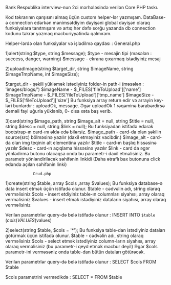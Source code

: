 Bank Respublika interview-nun 2ci mərhələsində verilən Core PHP taskı.

Kod təkrarının qarşısını almaq üçün custom helper-lər yazmışam.
DataBase-ə connection edərkən mənimsətdiyim dəyişəni global dəyişən olaraq funksiyalara tanıtmışam və artıq hər dəfə sorğu yazanda db connection kodunu təkrar yazmaq
məcburiyyətində qalmıram.

Helper-lərdə olan funksiyalar və işlədilmə qaydası :
                  General.php
                  
1)alert(string $type, string $message); 
$type - mesajin tipi (məsələn : success, danger, warning)
$message - ekrana çıxarmaq istədiyiniz mesaj

2)uploadImage(string $target_dir, string $imageName, string $imageTmpName, int $imageSize);

$target_dir   - şəkili yükləmək istədiyiniz folder-in path-i (məsələn : 'images/blogs/')
$imageName    - $_FILES['fileToUpload']['name']
$imageTmpName - $_FILES['fileToUpload']['tmp_name']
$imageSize    - $_FILES['fileToUpload']['size']
Bu funksiya array return edir və arrayin key-ləri bunlardır : uploadOk, message. Əgər uploadOk 1 rəqəminə bərabərdirsə deməli fayl uğurla yüklənib, 0- dısa xəta baş verib.

3)card(string $image_path, string $image_alt = null, string $title = null, string $desc = null, string $link = null);
Bu funksiyadan istifadə edərək bootstrap-ın card-ını əldə edə bilərsiz.
$image_path - card-da olan şəkilin source(src) bölməsinə yazılır (daxil etməyiniz vacibdir.)
$image_alt  - card-da olan img teqinin alt elementinə yazılır
$title - card-ın başlıq hissəsinə yazılır
$desc - card-ın açıqlama hissəsinə yazılır
$link - card da əgər yönlədirmə butonu olacaqsa onda bu parametr-i daxil etməlisiniz. Bu parametr yönləndiriləcək səhifənin linkidi (Daha ətraflı bax butonuna click edəndə açılan səhifənin linki)

                Crud.php

1)create(string $table, array $cols ,array $values);
Bu funksiya database-ə data insert etmək üçün istifadə olunur.
$table - cədvəlin adı, string olaraq verməlisiniz
$cols  - insert etdiyiniz table-ın columnları siyahısı, array olaraq verməlisiniz
$values  - insert etmək istədiyiniz dataların siyahısı, array olaraq verməlisiniz

Verilən parametrlər query-də belə istifadə olunur :
INSERT INTO `$table` ($cols) VALUES ($values)

2)select(string $table, $cols = '*');
Bu funksiya table-dan istədiyiniz dataları götürmək üçün istifadə olunur.
$table - cədvəlin adı, string olaraq verməlisiniz
$cols - select etmək istədiyiniz column-ların siyahısı, array olaraq verməlisiniz (bu parametr-i qeyd etmək məcbur deyil)
Əgər $cols parametr-ini verməsəniz onda table-dan bütün dataları götürəcək.

Verilən parametrlər query-də belə istifadə olunur :
SELECT $cols FROM $table

$cols parametrini vermədikdə :
SELECT * FROM $table
